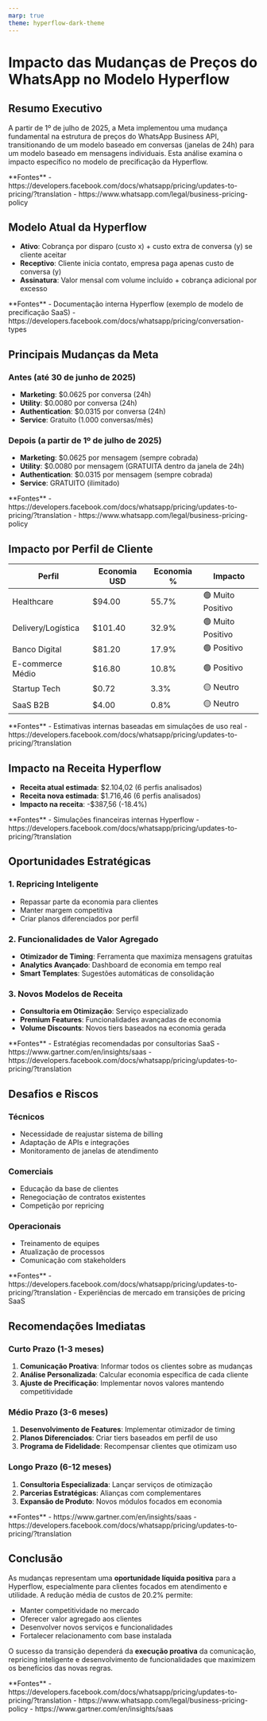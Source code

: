 ```yaml
---
marp: true
theme: hyperflow-dark-theme
---
```


# Impacto das Mudanças de Preços do WhatsApp no Modelo Hyperflow

## Resumo Executivo

A partir de 1º de julho de 2025, a Meta implementou uma mudança fundamental na estrutura de preços do WhatsApp Business API, transitionando de um modelo baseado em conversas (janelas de 24h) para um modelo baseado em mensagens individuais. Esta análise examina o impacto específico no modelo de precificação da Hyperflow.

<div class="sources">
**Fontes**
- https://developers.facebook.com/docs/whatsapp/pricing/updates-to-pricing/?translation
- https://www.whatsapp.com/legal/business-pricing-policy
</div>

## Modelo Atual da Hyperflow

- **Ativo**: Cobrança por disparo (custo x) + custo extra de conversa (y) se cliente aceitar
- **Receptivo**: Cliente inicia contato, empresa paga apenas custo de conversa (y)  
- **Assinatura**: Valor mensal com volume incluído + cobrança adicional por excesso

<div class="sources">
**Fontes**
- Documentação interna Hyperflow (exemplo de modelo de precificação SaaS)
- https://developers.facebook.com/docs/whatsapp/pricing/conversation-types
</div>

## Principais Mudanças da Meta

### Antes (até 30 de junho de 2025)
- **Marketing**: $0.0625 por conversa (24h)
- **Utility**: $0.0080 por conversa (24h)
- **Authentication**: $0.0315 por conversa (24h)
- **Service**: Gratuito (1.000 conversas/mês)

### Depois (a partir de 1º de julho de 2025)
- **Marketing**: $0.0625 por mensagem (sempre cobrada)
- **Utility**: $0.0080 por mensagem (GRATUITA dentro da janela de 24h)
- **Authentication**: $0.0315 por mensagem (sempre cobrada)
- **Service**: GRATUITO (ilimitado)

<div class="sources">
**Fontes**
- https://developers.facebook.com/docs/whatsapp/pricing/updates-to-pricing/?translation
- https://www.whatsapp.com/legal/business-pricing-policy
</div>

## Impacto por Perfil de Cliente

| Perfil             | Economia USD | Economia % | Impacto           |
|--------------------|--------------|------------|-------------------|
| Healthcare         | $94.00       | 55.7%      | 🟢 Muito Positivo |
| Delivery/Logística | $101.40      | 32.9%      | 🟢 Muito Positivo |
| Banco Digital      | $81.20       | 17.9%      | 🟢 Positivo       |
| E-commerce Médio   | $16.80       | 10.8%      | 🟢 Positivo       |
| Startup Tech       | $0.72        | 3.3%       | 🟡 Neutro         |
| SaaS B2B           | $4.00        | 0.8%       | 🟡 Neutro         |

<div class="sources">
**Fontes**
- Estimativas internas baseadas em simulações de uso real
- https://developers.facebook.com/docs/whatsapp/pricing/updates-to-pricing/?translation
</div>

## Impacto na Receita Hyperflow

- **Receita atual estimada**: $2.104,02 (6 perfis analisados)
- **Receita nova estimada**: $1.716,46 (6 perfis analisados)
- **Impacto na receita**: -$387,56 (-18.4%)

<div class="sources">
**Fontes**
- Simulações financeiras internas Hyperflow
- https://developers.facebook.com/docs/whatsapp/pricing/updates-to-pricing/?translation
</div>

## Oportunidades Estratégicas

### 1. Repricing Inteligente
- Repassar parte da economia para clientes
- Manter margem competitiva
- Criar planos diferenciados por perfil

### 2. Funcionalidades de Valor Agregado
- **Otimizador de Timing**: Ferramenta que maximiza mensagens gratuitas
- **Analytics Avançado**: Dashboard de economia em tempo real
- **Smart Templates**: Sugestões automáticas de consolidação

### 3. Novos Modelos de Receita
- **Consultoria em Otimização**: Serviço especializado
- **Premium Features**: Funcionalidades avançadas de economia
- **Volume Discounts**: Novos tiers baseados na economia gerada

<div class="sources">
**Fontes**
- Estratégias recomendadas por consultorias SaaS
- https://www.gartner.com/en/insights/saas
- https://developers.facebook.com/docs/whatsapp/pricing/updates-to-pricing/?translation
</div>

## Desafios e Riscos

### Técnicos
- Necessidade de reajustar sistema de billing
- Adaptação de APIs e integrações
- Monitoramento de janelas de atendimento

### Comerciais
- Educação da base de clientes
- Renegociação de contratos existentes
- Competição por repricing

### Operacionais
- Treinamento de equipes
- Atualização de processos
- Comunicação com stakeholders

<div class="sources">
**Fontes**
- https://developers.facebook.com/docs/whatsapp/pricing/updates-to-pricing/?translation
- Experiências de mercado em transições de pricing SaaS
</div>

## Recomendações Imediatas

### Curto Prazo (1-3 meses)
1. **Comunicação Proativa**: Informar todos os clientes sobre as mudanças
2. **Análise Personalizada**: Calcular economia específica de cada cliente
3. **Ajuste de Precificação**: Implementar novos valores mantendo competitividade

### Médio Prazo (3-6 meses)
1. **Desenvolvimento de Features**: Implementar otimizador de timing
2. **Planos Diferenciados**: Criar tiers baseados em perfil de uso
3. **Programa de Fidelidade**: Recompensar clientes que otimizam uso

### Longo Prazo (6-12 meses)
1. **Consultoria Especializada**: Lançar serviços de otimização
2. **Parcerias Estratégicas**: Alianças com complementares
3. **Expansão de Produto**: Novos módulos focados em economia

<div class="sources">
**Fontes**
- https://www.gartner.com/en/insights/saas
- https://developers.facebook.com/docs/whatsapp/pricing/updates-to-pricing/?translation
</div>

## Conclusão

As mudanças representam uma **oportunidade líquida positiva** para a Hyperflow, especialmente para clientes focados em atendimento e utilidade. A redução média de custos de 20.2% permite:

- Manter competitividade no mercado
- Oferecer valor agregado aos clientes
- Desenvolver novos serviços e funcionalidades
- Fortalecer relacionamento com base instalada

O sucesso da transição dependerá da **execução proativa** da comunicação, repricing inteligente e desenvolvimento de funcionalidades que maximizem os benefícios das novas regras.

<div class="sources">
**Fontes**
- https://developers.facebook.com/docs/whatsapp/pricing/updates-to-pricing/?translation
- https://www.whatsapp.com/legal/business-pricing-policy
- https://www.gartner.com/en/insights/saas
</div>